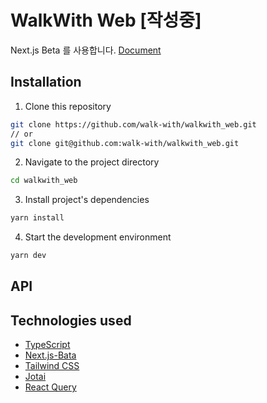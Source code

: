 # WalkWith Web [작성중]

Next.js Beta 를 사용합니다. [Document](https://beta.nextjs.org/docs)

## Installation
1. Clone this repository
  ```bash
  git clone https://github.com/walk-with/walkwith_web.git
  // or
  git clone git@github.com:walk-with/walkwith_web.git
  ```

2. Navigate to the project directory
  ```bash
  cd walkwith_web
  ```
 
3. Install project's dependencies
  ```bash
  yarn install 
  ```
4. Start the development environment
  ```bash
  yarn dev
  ```
## API


## Technologies used
- [TypeScript](https://www.typescriptlang.org/)
- [Next.js-Bata](https://beta.nextjs.org)
- [Tailwind CSS](https://tailwindcss.com/)
- [Jotai](https://github.com/pmndrs/jotai)
- [React Query](https://react-query-v3.tanstack.com/)
